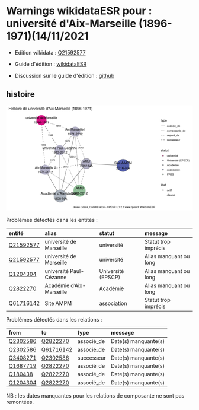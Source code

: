 Warnings wikidataESR pour : université d'Aix-Marseille (1896-1971)(14/11/2021
================

- Edition wikidata : [Q21592577](https://www.wikidata.org/wiki/Q21592577)
- Guide d'édition : [wikidataESR](https://github.com/cpesr/wikidataESR/)

- Discussion sur le guide d'édition : [github](https://github.com/cpesr/wikidataESR/issues)



## histoire 

![Graphique non généré](Q21592577-histoire.png) 

Problèmes détectés dans les entités :

|entité                                               |alias                    |statut             |message                |
|:----------------------------------------------------|:------------------------|:------------------|:----------------------|
|[Q21592577](https://www.wikidata.org/wiki/Q21592577) |université de Marseille  |université         |Statut trop imprécis   |
|[Q21592577](https://www.wikidata.org/wiki/Q21592577) |université de Marseille  |université         |Alias manquant ou long |
|[Q1204304](https://www.wikidata.org/wiki/Q1204304)   |université Paul-Cézanne  |Université (EPSCP) |Alias manquant ou long |
|[Q2822270](https://www.wikidata.org/wiki/Q2822270)   |Académie d’Aix-Marseille |Académie           |Alias manquant ou long |
|[Q61716142](https://www.wikidata.org/wiki/Q61716142) |Site AMPM                |association        |Statut trop imprécis   |

Problèmes détectés dans les relations :

|from                                               |to                                                   |type       |message              |
|:--------------------------------------------------|:----------------------------------------------------|:----------|:--------------------|
|[Q2302586](https://www.wikidata.org/wiki/Q2302586) |[Q2822270](https://www.wikidata.org/wiki/Q2822270)   |associé_de |Date(s) manquante(s) |
|[Q2302586](https://www.wikidata.org/wiki/Q2302586) |[Q61716142](https://www.wikidata.org/wiki/Q61716142) |associé_de |Date(s) manquante(s) |
|[Q3408271](https://www.wikidata.org/wiki/Q3408271) |[Q2302586](https://www.wikidata.org/wiki/Q2302586)   |successeur |Date(s) manquante(s) |
|[Q1687719](https://www.wikidata.org/wiki/Q1687719) |[Q2822270](https://www.wikidata.org/wiki/Q2822270)   |associé_de |Date(s) manquante(s) |
|[Q180438](https://www.wikidata.org/wiki/Q180438)   |[Q2822270](https://www.wikidata.org/wiki/Q2822270)   |associé_de |Date(s) manquante(s) |
|[Q1204304](https://www.wikidata.org/wiki/Q1204304) |[Q2822270](https://www.wikidata.org/wiki/Q2822270)   |associé_de |Date(s) manquante(s) |

NB : les dates manquantes pour les relations de composante ne sont pas remontées. 

